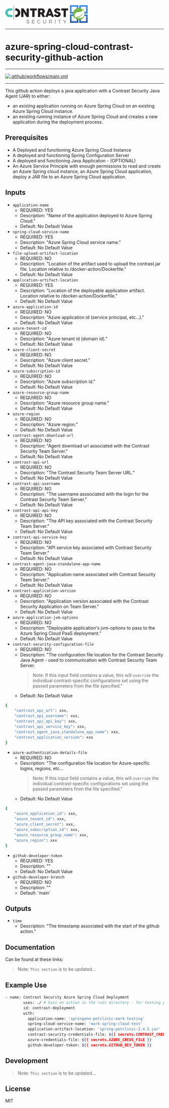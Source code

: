 ![Contrast Security](./images/contrast-security-original.png) ![Azure Spring Cloud](./images/Webp.net-resizeimage.png)

<hr />

# azure-spring-cloud-contrast-security-github-action

<hr />

[![.github/workflows/main.yml](https://github.com/admiralappsec/springone-github-action/actions/workflows/main.yml/badge.svg?branch=main)](https://github.com/admiralappsec/springone-github-action/actions/workflows/main.yml)

<hr />

This github action deploys a java application with a Contrast Security Java Agent (JAR) to either:
- an existing application running on Azure Spring Cloud on an existing Azure Spring Cloud instance.
- an existing running instance of Azure Spring Cloud and creates a new application during the deployment process.

## Prerequisites

- A Deployed and functioning Azure Spring Cloud Instance
- A deployed and functioning Spring Configuration Server
- A deployed and functioning Java Application - (OPTIONAL)
- An Azure Service Principle with enough permissions to read and create an Azure Spring cloud instance, an Azure Spring Cloud application, deploy a JAR file to an Azure Spring Cloud application. 

## Inputs
- `application-name`
  - REQUIRED: YES
  - Description: "Name of the application deployed to Azure Spring Cloud."
  - Default: No Default Value
- `spring-cloud-service-name`
  - REQUIRED: YES
  - Description: "Azure Spring Cloud service name."
  - Default: No Default Value
- `file-upload-artifact-location`
  - REQUIRED: NO
  - Description: "Location of the artifact used to upload the contrast.jar file. Location relative to /docker-action/Dockerfile."
  - Default: No Default Value
- `application-artifact-location`
  - REQUIRED: YES
  - Description: "Location of the deployable application artifact. Location relative to /docker-action/Dockerfile."
  - Default: No Default Value
- `azure-application-id`
  - REQUIRED: NO
  - Description: "Azure application id (service principal, etc...)."
  - Default: No Default Value
- `azure-tenant-id`
  - REQUIRED: NO
  - Description: "Azure tenant id (domain id)."
  - Default: No Default Value
- `azure-client-secret`
  - REQUIRED: NO
  - Description: "Azure client secret."
  - Default: No Default Value
- `azure-subscription-id`
  - REQUIRED: NO
  - Description: "Azure subscription id."
  - Default: No Default Value
- `azure-resource-group-name`
  - REQUIRED: NO
  - Description: "Azure resource group name."
  - Default: No Default Value
- `azure-region`
  - REQUIRED: NO
  - Description: "Azure region."
  - Default: No Default Value
- `contrast-agent-download-url`
  - REQUIRED: NO
  - Description: "Agent download url associated with the Contrast Security Team Server."
  - Default: No Default Value
- `contrast-api-url`
  - REQUIRED: NO
  - Description: "The Contrast Security Team Server URL."
  - Default: No Default Value
- `contrast-api-username`
  - REQUIRED: NO
  - Description: "The username asssociated with the login for the Contrast Security Team Server."
  - Default: No Default Value
- `contrast-api-api-key`
  - REQUIRED: NO
  - Description: "The API key associated with the Contrast Security Team Server."
  - Default: No Default Value
- `contrast-api-service-key`
  - REQUIRED: NO
  - Description: "API service key associated with Contrast Security Team Server."
  - Default: No Default Value
- `contrast-agent-java-standalone-app-name`
  - REQUIRED: NO
  - Description: "Application name associated with Contrast Security Team Server."
  - Default: No Default Value
- `contrast-application-version`
  - REQUIRED: NO
  - Description: "Application version associated with the Contrast Security Application on Team Server."
  - Default: No Default Value
- `azure-application-jvm-options`
  - REQUIRED: NO
  - Description: "Deployable application's jvm-options to pass to the Azure Spring Cloud PaaS deployment."
  - Default: No Default Value
- `contrast-security-configuration-file`
  - REQUIRED: NO
  - Description: "The configuration file location for the Contrast Security Java Agent - used to communication with Contrast Security Team Server. 
    > Note: If this input field contains a value, this will `override` the individual contrast-specific configurations set using the passed parameters from the file specified."
  - Default: No Default Value

```sh
{
    "contrast_api_url": xxx,
    "contrast_api_username": xxx,
    "contrast_api_api_key": xxx,
    "contrast_api_service_key": xxx,
    "contrast_agent_java_standalone_app_name": xxx,
    "contrast_application_version": xxx
}
```

- `azure-authentication-details-file`
  - REQUIRED: NO
  - Description: "The configuration file location for Azure-specific logins, regions, etc...
    > Note: If this input field contains a value, this will `override` the individual contrast-specific configurations set using the passed parameters from the file specified."
  - Default: No Default Value

```sh
{
    "azure_application_id": xxx,
    "azure_tenant_id": xxx,
    "azure_client_secret": xxx,
    "azure_subscription_id": xxx,
    "azure_resource_group_name": xxx,
    "azure_region": xxx
}
```
- `github-developer-token`
  - REQUIRED: YES
  - Description: ""
  - Default: No Default Value
- `github-developer-branch`
  - REQUIRED: NO
  - Description: ""
  - Default: 'main'  
## Outputs

- `time`
  - Description: "The timestamp associated with the start of the github action."

## Documentation

Can be found at these links:

> Note: `This section` is to be updated...

## Example Use

```sh
- name: Contrast Security Azure Spring Cloud Deployment
        uses: ./ # Uses an action in the root directory - for testing purposes
        id: contrast-deployment
        with:
          application-name: 'springone-petclinic-mark-testing'
          spring-cloud-service-name: 'mark-spring-cloud-test'
          application-artifact-location: 'spring-petclinic-2.4.5.jar'
          contrast-security-credentials-file: ${{ secrets.CONTRAST_CREDS_FILE }}
          azure-credentials-file: ${{ secrets.AZURE_CREDS_FILE }}
          github-developer-token: ${{ secrets.GITHUB_DEV_TOKEN }}
```

## Development

> Note: `This section` is to be updated...

## License

MIT
